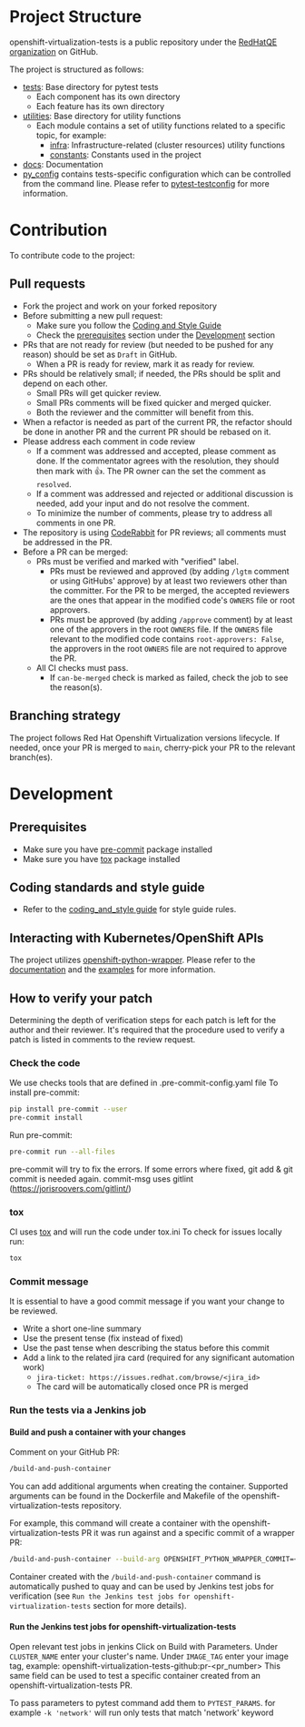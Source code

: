 # Project Structure

openshift-virtualization-tests is a public repository under the [RedHatQE organization](https://github.com/RedHatQE) on GitHub.

The project is structured as follows:
- [tests](../tests): Base directory for pytest tests
  - Each component has its own directory
  - Each feature has its own directory
- [utilities](../utilities): Base directory for utility functions
  - Each module contains a set of utility functions related to a specific topic, for example:
    - [infra](../utilities/infra.py): Infrastructure-related (cluster resources) utility functions
    - [constants](../utilities/constants.py): Constants used in the project
- [docs](../docs): Documentation
- [py_config](../tests/global_config.py) contains tests-specific configuration which can be controlled from the command line.
Please refer to [pytest-testconfig](https://github.com/wojole/pytest-testconfig) for more information.


# Contribution
To contribute code to the project:

## Pull requests
- Fork the project and work on your forked repository
- Before submitting a new pull request:
  - Make sure you follow the [Coding and Style Guide](CODING_AND_STYLE_GUIDE.md)
  - Check the [prerequisites](#prerequisites) section under the [Development](#development) section
- PRs that are not ready for review (but needed to be pushed for any reason) should be set as `Draft` in GitHub.
  - When a PR is ready for review, mark it as ready for review.
- PRs should be relatively small; if needed, the PRs should be split and depend on each other.
  - Small PRs will get quicker review.
  - Small PRs comments will be fixed quicker and merged quicker.
  - Both the reviewer and the committer will benefit from this.
- When a refactor is needed as part of the current PR, the refactor should be done in another PR and the current PR should be rebased on it.
- Please address each comment in code review
  - If a comment was addressed and accepted, please comment as done.
      If the commentator agrees with the resolution, they should then mark with 👍.
      The PR owner can the set the comment as `resolved`.
  - If a comment was addressed and rejected or additional discussion is needed, add your input and do not resolve the comment.
  - To minimize the number of comments, please try to address all comments in one PR.
- The repository is using [CodeRabbit](https://www.coderabbit.ai/) for PR reviews; all comments must be addressed in the PR.
- Before a PR can be merged:
  - PRs must be verified and marked with "verified" label.
    - PRs must be reviewed and approved (by adding `/lgtm` comment or using GitHubs' approve) by at least two reviewers other than the committer.
      For the PR to be merged, the accepted reviewers are the ones that appear in the modified code's `OWNERS` file or root approvers.
    - PRs must be approved (by adding `/approve` comment) by at least one of the approvers in the root `OWNERS` file.
      If the `OWNERS` file relevant to the modified code contains `root-approvers: False`, the approvers in the root `OWNERS` file are not required to approve the PR.
  - All CI checks must pass.
    - If `can-be-merged` check is marked as failed, check the job to see the reason(s).

## Branching strategy
The project follows Red Hat Openshift Virtualization versions lifecycle.
If needed, once your PR is merged to `main`, cherry-pick your PR to the relevant branch(es).


# Development


## Prerequisites
  - Make sure you have [pre-commit](https://pre-commit.com/) package installed
  - Make sure you have [tox](https://tox.readthedocs.io/en/latest/) package installed

## Coding standards and style guide
- Refer to the [coding_and_style guide](CODING_AND_STYLE_GUIDE.md) for style guide rules.

## Interacting with Kubernetes/OpenShift APIs
The project utilizes [openshift-python-wrapper](https://github.com/RedHatQE/openshift-python-wrapper).
Please refer to the [documentation](https://github.com/RedHatQE/openshift-python-wrapper/blob/main/README.md)
and the [examples](https://github.com/RedHatQE/openshift-python-wrapper/tree/main/examples) for more information.

## How to verify your patch

Determining the depth of verification steps for each patch is left for the
author and their reviewer. It's required that the procedure used to verify a
patch is listed in comments to the review request.

### Check the code

We use checks tools that are defined in .pre-commit-config.yaml file
To install pre-commit:

```bash
pip install pre-commit --user
pre-commit install
```

Run pre-commit:

```bash
pre-commit run --all-files
```

pre-commit will try to fix the errors.
If some errors where fixed, git add & git commit is needed again.
commit-msg uses gitlint (<https://jorisroovers.com/gitlint/>)


### tox
CI uses [tox](https://tox.readthedocs.io/en/latest/) and will run the code under tox.ini
To check for issues locally run:

```bash
tox
```

### Commit message

It is essential to have a good commit message if you want your change to be reviewed.

- Write a short one-line summary
- Use the present tense (fix instead of fixed)
- Use the past tense when describing the status before this commit
- Add a link to the related jira card (required for any significant automation work)
  - `jira-ticket: https://issues.redhat.com/browse/<jira_id>`
  - The card will be automatically closed once PR is merged

### Run the tests via a Jenkins job

#### Build and push a container with your changes

Comment on your GitHub PR:

```bash
/build-and-push-container
```

You can add additional arguments when creating the container. Supported arguments can be found in the Dockerfile
and Makefile of the openshift-virtualization-tests repository.

For example, this command will create a container with the openshift-virtualization-tests PR it was run against and a specific commit of
a wrapper PR:

```bash
/build-and-push-container --build-arg OPENSHIFT_PYTHON_WRAPPER_COMMIT=<commit_hash>
```

Container created with the `/build-and-push-container` command is automatically pushed to quay and can be used by
Jenkins test jobs for verification (see `Run the Jenkins test jobs for openshift-virtualization-tests` section for more details).

#### Run the Jenkins test jobs for openshift-virtualization-tests

Open relevant test jobs in jenkins
Click on Build with Parameters.
Under `CLUSTER_NAME` enter your cluster's name.
Under `IMAGE_TAG` enter your image tag, example: openshift-virtualization-tests-github:pr-<pr_number>
This same field can be used to test a specific container created from an openshift-virtualization-tests PR.

To pass parameters to pytest command add them to `PYTEST_PARAMS`.
for example `-k 'network'` will run only tests that match 'network' keyword
